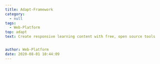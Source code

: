 ```yaml
---
title: Adapt-Framework
category:
  - null
tags:
  - Web-Platform
top: adapt
text: Create responsive learning content with free, open source tools


author: Web-Platform
date: 2020-08-01 10:44:09
---
```

